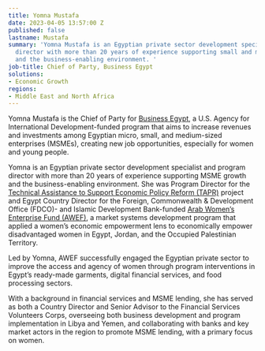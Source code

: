 ```yaml
---
title: Yomna Mustafa
date: 2023-04-05 13:57:00 Z
published: false
lastname: Mustafa
summary: 'Yomna Mustafa is an Egyptian private sector development specialist and program
  director with more than 20 years of experience supporting small and medium businesses
  and the business-enabling environment. '
job-title: Chief of Party, Business Egypt
solutions:
- Economic Growth
regions:
- Middle East and North Africa
---
```


Yomna Mustafa is the Chief of Party for [Business Egypt](https://www.dai.com/our-work/projects/egypt-business-egypt), a U.S. Agency for International Development-funded program that aims to increase revenues and investments among Egyptian micro, small, and medium-sized enterprises (MSMEs), creating new job opportunities, especially for women and young people.

Yomna is an Egyptian private sector development specialist and program director with more than 20 years of experience supporting MSME growth and the business-enabling environment. She was Program Director for the [Technical Assistance to Support Economic Policy Reform (TAPR)](https://www.dai.com/our-work/projects/egypt-technical-assistance-policy-reform-ii-tapr-ii) project and Egypt Country Director for the Foreign, Commonwealth & Development Office (FDCO)- and Islamic Development Bank-funded [Arab Women’s Enterprise Fund (AWEF)](https://www.dai.com/our-work/projects/jordan-egypt-and-palestine-arab-women-enterprise-fund), a market systems development program that applied a women’s economic empowerment lens to economically empower disadvantaged women in Egypt, Jordan, and the Occupied Palestinian Territory.

Led by Yomna, AWEF successfully engaged the Egyptian private sector to improve the access and agency of women through program interventions in Egypt’s ready-made garments, digital financial services, and food processing sectors. 
 
With a background in financial services and MSME lending, she has served as both a Country Director and Senior Advisor to the Financial Services Volunteers Corps, overseeing both business development and program implementation in Libya and Yemen, and collaborating with banks and key market actors in the region to promote MSME lending, with a primary focus on women.